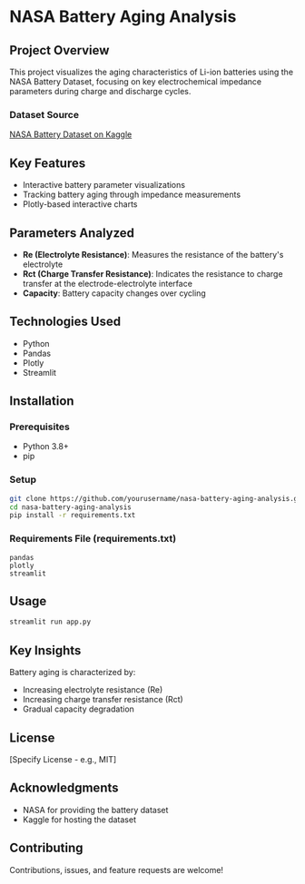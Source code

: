 # NASA Battery Aging Analysis

## Project Overview
This project visualizes the aging characteristics of Li-ion batteries using the NASA Battery Dataset, focusing on key electrochemical impedance parameters during charge and discharge cycles.

### Dataset Source
[NASA Battery Dataset on Kaggle](https://www.kaggle.com/datasets/patrickfleith/nasa-battery-dataset/data)

## Key Features
- Interactive battery parameter visualizations
- Tracking battery aging through impedance measurements
- Plotly-based interactive charts

## Parameters Analyzed
- **Re (Electrolyte Resistance)**: Measures the resistance of the battery's electrolyte
- **Rct (Charge Transfer Resistance)**: Indicates the resistance to charge transfer at the electrode-electrolyte interface
- **Capacity**: Battery capacity changes over cycling

## Technologies Used
- Python
- Pandas
- Plotly
- Streamlit

## Installation

### Prerequisites
- Python 3.8+
- pip

### Setup
```bash
git clone https://github.com/yourusername/nasa-battery-aging-analysis.git
cd nasa-battery-aging-analysis
pip install -r requirements.txt
```

### Requirements File (requirements.txt)
```
pandas
plotly
streamlit
```

## Usage
```bash
streamlit run app.py
```

## Key Insights
Battery aging is characterized by:
- Increasing electrolyte resistance (Re)
- Increasing charge transfer resistance (Rct)
- Gradual capacity degradation

## License
[Specify License - e.g., MIT]

## Acknowledgments
- NASA for providing the battery dataset
- Kaggle for hosting the dataset

## Contributing
Contributions, issues, and feature requests are welcome!
